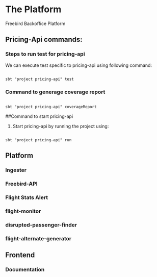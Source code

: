 # The Platform

Freebird Backoffice Platform


## Pricing-Api commands:

### Steps to run test for pricing-api

We can execute test specific to pricing-api using following command:

<code>
sbt "project pricing-api" test
</code>

### Command to generage coverage report

<code>
sbt "project pricing-api" coverageReport
</code>


##Command to start pricing-api

1. Start pricing-api by running the project using:

<code>
sbt "project pricing-api" run
</code>
    
    
## Platform 
### Ingester
### Freebird-API
### Flight Stats Alert
### flight-monitor
### disrupted-passenger-finder
### flight-alternate-generator

## Frontend
### Documentation

